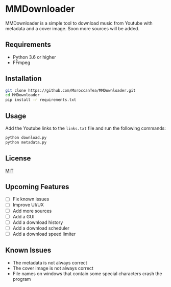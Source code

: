 # MMDownloader
MMDownloader is a simple tool to download music from Youtube with metadata and a cover image.
Soon more sources will be added.

## Requirements
- Python 3.6 or higher
- FFmpeg

## Installation

```bash
git clone https://github.com/MoroccanTea/MMDownloader.git
cd MMDownloader
pip install -r requirements.txt
```

## Usage
Add the Youtube links to the `links.txt` file and run the following commands:

```bash
python download.py
python metadata.py
```

## License
[MIT](https://github.com/MoroccanTea/MMDownloader/blob/main/LICENSE)


## Upcoming Features
- [ ] Fix known issues
- [ ] Improve UI/UX
- [ ] Add more sources
- [ ] Add a GUI
- [ ] Add a download history
- [ ] Add a download scheduler
- [ ] Add a download speed limiter

## Known Issues
- The metadata is not always correct
- The cover image is not always correct
- File names on windows that contain some special characters crash the program

